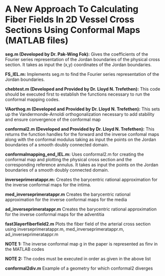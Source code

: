 # A New Approach To Calculating Fiber Fields In 2D Vessel Cross Sections Using Conformal Maps (MATLAB files)

**seg.m (Developed by Dr. Pak-Wing Fok):** Gives the coefficients of the Fourier series representation of the Jordan boundaries of the physical cross section. It takes as input the (x,y) coordinates of the Jordan boundaries.

**FS_IEL.m:** Implements seg.m to find the Fourier series representation of the Jordan boundaries.

**chebtest.m (Developed and Provided by Dr. Lloyd N. Trefethen):** This code should be executed first to establish the functions necessary to run the conformal mapping codes.

**VAorthog.m (Developed and Provided by Dr. Lloyd N. Trefethen):** This sets up the Vandermonde-Arnoldi orthogonalization necessary to add stability and ensure convergence of the conformal map

**conformal2.m (Developed and Provided by Dr. Lloyd N. Trefethen):** This returns the function handles for the forward and the inverse confomal maps along with the conformal modulus taking as input the points on the Jordan boundaries of a smooth doubly connected domain. 

**conformalmapping_end_IEL.m:** Uses conformal2.m for creating the conformal map and plotting the physical cross section and the corresponding reference annulus. It takes as input the points on the Jordan boundaries of a smooth doubly connected domain.

**inverseprimeratappr.m:** Creates the barycentric rational approximation for the inverse conformal maps for the intima.

**med_inverseprimeratappr.m** Creates the barycentric rational approximation for the inverse conformal maps for the media

**ad_inverseprimeratappr.m** Creates the barycentric rational approximation for the inverse conformal maps for the adventitia

**fast3layerfiberfield2.m** Plots the fiber field of the arterial cross section using inverseprimeratappr.m, med_inverseprimeratappr.m, ad_inverseprimeratappr.m

**NOTE 1:** The inverse conformal map g in the paper is represented as finv in the MATLAB codes

**NOTE 2:** The codes must be executed in order as given in the above list

**conformal2div.m** Example of a geometry for which conformal2 diverges
